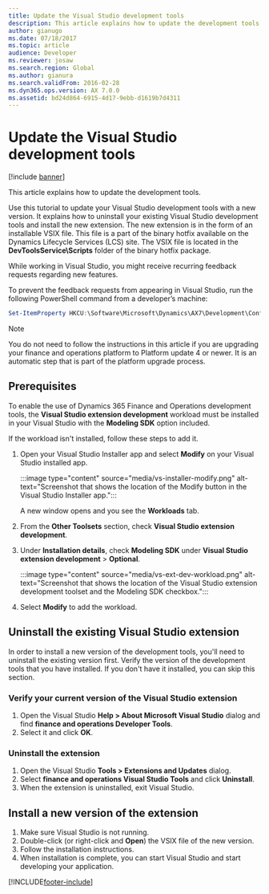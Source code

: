 ```yaml
---
title: Update the Visual Studio development tools
description: This article explains how to update the development tools.
author: gianugo
ms.date: 07/18/2017
ms.topic: article
audience: Developer
ms.reviewer: josaw
ms.search.region: Global
ms.author: gianura
ms.search.validFrom: 2016-02-28
ms.dyn365.ops.version: AX 7.0.0
ms.assetid: bd24d864-6915-4d17-9ebb-d1619b7d4311
---
```


# Update the Visual Studio development tools

[!include [banner](../includes/banner.md)]

This article explains how to update the development tools.

Use this tutorial to update your Visual Studio development tools with a new version. It explains how to uninstall your existing Visual Studio development tools and install the new extension. The new extension is in the form of an installable VSIX file. This file is a part of the binary hotfix available on the Dynamics Lifecycle Services (LCS) site. The VSIX file is located in the **DevToolsService\\Scripts** folder of the binary hotfix package.

While working in Visual Studio, you might receive recurring feedback requests regarding new features.

To prevent the feedback requests from appearing in Visual Studio, run the following PowerShell command from a developer’s machine:

```powershell
Set-ItemProperty HKCU:\Software\Microsoft\Dynamics\AX7\Development\Configurations  -Name ProvideFeedback  -Value "No"
```

> [!NOTE]
> You do not need to follow the instructions in this article if you are upgrading your finance and operations platform to Platform update 4 or newer. It is an automatic step that is part of the platform upgrade process.

## Prerequisites

To enable the use of Dynamics 365 Finance and Operations development tools, the **Visual Studio extension development** workload must be installed in your Visual Studio with the **Modeling SDK** option included.

If the workload isn't installed, follow these steps to add it.

1. Open your Visual Studio Installer app and select **Modify** on your Visual Studio installed app.

   :::image type="content" source="media/vs-installer-modify.png" alt-text="Screenshot that shows the location of the Modify button in the Visual Studio Installer app.":::

   A new window opens and you see the **Workloads** tab.
1. From the **Other Toolsets** section, check **Visual Studio extension development**.
1. Under **Installation details**, check **Modeling SDK** under **Visual Studio extension development** > **Optional**.

   :::image type="content" source="media/vs-ext-dev-workload.png" alt-text="Screenshot that shows the location of the Visual Studio extension development toolset and the Modeling SDK checkbox.":::

1. Select **Modify** to add the workload.

## Uninstall the existing Visual Studio extension
In order to install a new version of the development tools, you'll need to uninstall the existing version first. Verify the version of the development tools that you have installed. If you don't have it installed, you can skip this section.

### Verify your current version of the Visual Studio extension

1.  Open the Visual Studio **Help &gt; About Microsoft Visual Studio** dialog and find **finance and operations Developer Tools**.
2.  Select it and click **OK**.

### Uninstall the extension

1.  Open the Visual Studio **Tools &gt; Extensions and Updates** dialog.
2.  Select **finance and operations Visual Studio Tools** and click **Uninstall**.
3.  When the extension is uninstalled, exit Visual Studio.

## Install a new version of the extension
1.  Make sure Visual Studio is not running.
2.  Double-click (or right-click and **Open**) the VSIX file of the new version.
3.  Follow the installation instructions.
4.  When installation is complete, you can start Visual Studio and start developing your application.






[!INCLUDE[footer-include](../../../includes/footer-banner.md)]
